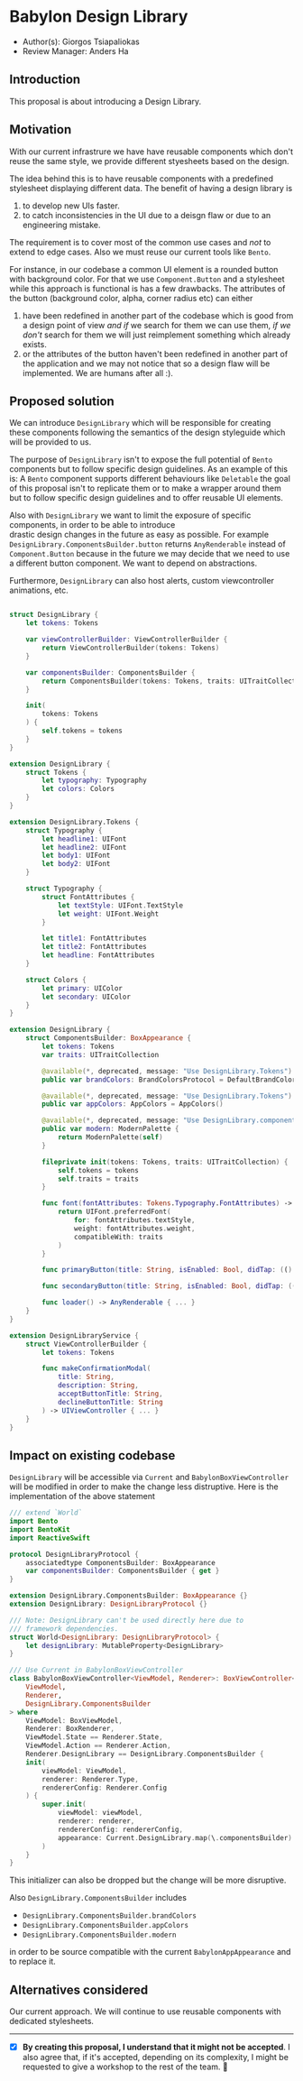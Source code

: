 # Babylon Design Library

* Author(s): Giorgos Tsiapaliokas
* Review Manager: Anders Ha

## Introduction
This proposal is about introducing a Design Library.

## Motivation
With our current infrastrure we have have reusable components which don't reuse the same style,
we provide different styesheets based on the design.

The idea behind this is to have reusable components with a predefined stylesheet displaying different data.
The benefit of having a design library is
1. to develop new UIs faster.
2. to catch inconsistencies in the UI due to a deisgn flaw or due to an engineering mistake.

The requirement is to cover most of the common use cases and *not* to extend to edge cases.
Also we must reuse our current tools like `Bento`.

For instance, in our codebase a common UI element is a rounded button with background color. 
For that we use `Component.Button` and a stylesheet while this approach is functional is has a few drawbacks.
The attributes of the button (background color, alpha, corner radius etc) can either 
1. have been redefined in another part of the codebase which is good from a design point of view *and if* we search
for them we can use them, *if we don't* search for them we will just reimplement something which already exists.
2. or the attributes of the button haven't been redefined in another part of the application and we may not
notice that so a design flaw will be implemented. We are humans after all :).


## Proposed solution
We can introduce `DesignLibrary` which will be responsible for creating these components following
the semantics of the design styleguide which will be provided to us.

The purpose of  `DesignLibrary` isn't to expose the full potential of `Bento` components but to 
follow specific design guidelines.
As an example of this is: 
A `Bento` component supports different behaviours like  `Deletable` the goal of this
proposal isn't to replicate them or to make a wrapper around them but to follow specific design guidelines
and to offer reusable UI elements.

Also with `DesignLibrary` we want to limit the exposure of specific components, in order to be able to introduce  
drastic design changes in the future as easy as possible.
For example `DesignLibrary.ComponentsBuilder.button` returns `AnyRenderable` instead of `Component.Button`
because in the future we may decide that we need to use a different button component. We want to depend on abstractions.

Furthermore, `DesignLibrary` can also host alerts, custom viewcontroller animations, etc.

``` swift

struct DesignLibrary {
    let tokens: Tokens

    var viewControllerBuilder: ViewControllerBuilder {
        return ViewControllerBuilder(tokens: Tokens)
    }

    var componentsBuilder: ComponentsBuilder {
        return ComponentsBuilder(tokens: Tokens, traits: UITraitCollection())
    }

    init(
        tokens: Tokens
    ) {
        self.tokens = tokens
    }
}

extension DesignLibrary {
    struct Tokens {
        let typography: Typography
        let colors: Colors
    }
}

extension DesignLibrary.Tokens {
    struct Typography {
        let headline1: UIFont
        let headline2: UIFont
        let body1: UIFont
        let body2: UIFont
    }

    struct Typography {
        struct FontAttributes {
            let textStyle: UIFont.TextStyle
            let weight: UIFont.Weight
        }

        let title1: FontAttributes
        let title2: FontAttributes
        let headline: FontAttributes
    }

    struct Colors {
        let primary: UIColor
        let secondary: UIColor
    }
}

extension DesignLibrary {
    struct ComponentsBuilder: BoxAppearance {
        let tokens: Tokens
        var traits: UITraitCollection

        @available(*, deprecated, message: "Use DesignLibrary.Tokens")
        public var brandColors: BrandColorsProtocol = DefaultBrandColor()

        @available(*, deprecated, message: "Use DesignLibrary.Tokens")
        public var appColors: AppColors = AppColors()

        @available(*, deprecated, message: "Use DesignLibrary.componentBuilder")
        public var modern: ModernPalette {
            return ModernPalette(self)
        }

        fileprivate init(tokens: Tokens, traits: UITraitCollection) {
            self.tokens = tokens
            self.traits = traits
        }

        func font(fontAttributes: Tokens.Typography.FontAttributes) -> UIFont {
            return UIFont.preferredFont(
                for: fontAttributes.textStyle,
                weight: fontAttributes.weight,
                compatibleWith: traits
            )
        }

        func primaryButton(title: String, isEnabled: Bool, didTap: (() -> Void)?) -> AnyRenderable { ... }

        func secondaryButton(title: String, isEnabled: Bool, didTap: (() -> Void)?) -> AnyRenderable { ... }

        func loader() -> AnyRenderable { ... }
    }
}

extension DesignLibraryService {
    struct ViewControllerBuilder {
        let tokens: Tokens

        func makeConfirmationModal(
            title: String,
            description: String,
            acceptButtonTitle: String,
            declineButtonTitle: String
        ) -> UIViewController { ... }
    }
}
```

## Impact on existing codebase
`DesignLibrary` will be accessible via `Current` and `BabylonBoxViewController` will be modified in order to
make the change less distruptive.
Here is the implementation of the above statement

```swift
/// extend `World`
import Bento
import BentoKit
import ReactiveSwift

protocol DesignLibraryProtocol {
    associatedtype ComponentsBuilder: BoxAppearance
    var componentsBuilder: ComponentsBuilder { get }
}

extension DesignLibrary.ComponentsBuilder: BoxAppearance {}
extension DesignLibrary: DesignLibraryProtocol {}

/// Note: DesignLibrary can't be used directly here due to
/// framework dependencies.
struct World<DesignLibrary: DesignLibraryProtocol> {
    let designLibrary: MutableProperty<DesignLibrary>
}

/// Use Current in BabylonBoxViewController
class BabylonBoxViewController<ViewModel, Renderer>: BoxViewController<
    ViewModel,
    Renderer,
    DesignLibrary.ComponentsBuilder
> where
    ViewModel: BoxViewModel,
    Renderer: BoxRenderer,
    ViewModel.State == Renderer.State,
    ViewModel.Action == Renderer.Action,
    Renderer.DesignLibrary == DesignLibrary.ComponentsBuilder {
    init(
        viewModel: ViewModel,
        renderer: Renderer.Type,
        rendererConfig: Renderer.Config
    ) {
        super.init(
            viewModel: viewModel,
            renderer: renderer,
            rendererConfig: rendererConfig,
            appearance: Current.DesignLibrary.map(\.componentsBuilder)
        )
    }
}
```
This initializer can also be dropped but the change will be more disruptive.

Also `DesignLibrary.ComponentsBuilder` includes
- `DesignLibrary.ComponentsBuilder.brandColors`
- `DesignLibrary.ComponentsBuilder.appColors`
- `DesignLibrary.ComponentsBuilder.modern`

in order to be source compatible with the current `BabylonAppAppearance` and to replace it. 

## Alternatives considered
Our current approach. We will continue to use reusable components with dedicated stylesheets.

--- 
* [x] **By creating this proposal, I understand that it might not be accepted**. I also agree that, if it's accepted,
depending on its complexity, I might be requested to give a workshop to the rest of the team. 🚀
